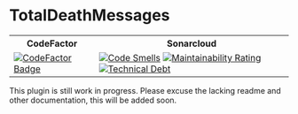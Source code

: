 # TotalDeathMessages

<table>
<tr>
<th>CodeFactor</th>
<th>Sonarcloud</th>
</tr>
<tr>
<td><a href="https://www.codefactor.io/repository/github/mindsolve/totaldeathmessages"><img src="https://www.codefactor.io/repository/github/mindsolve/totaldeathmessages/badge" alt="CodeFactor Badge"></a></td>
<td>
<a href="https://sonarcloud.io/dashboard?id=mindsolve_TotalDeathMessages"><img src="https://sonarcloud.io/api/project_badges/measure?project=mindsolve_TotalDeathMessages&metric=code_smells" alt="Code Smells"></a>
<a href="https://sonarcloud.io/dashboard?id=mindsolve_TotalDeathMessages"><img src="https://sonarcloud.io/api/project_badges/measure?project=mindsolve_TotalDeathMessages&metric=sqale_rating" alt="Maintainability Rating"></a>
<a href="https://sonarcloud.io/dashboard?id=mindsolve_TotalDeathMessages"><img src="https://sonarcloud.io/api/project_badges/measure?project=mindsolve_TotalDeathMessages&metric=sqale_index" alt="Technical Debt"></a>
</td>
</tr>
</table>

This plugin is still work in progress. Please excuse the lacking readme and other documentation, this will be added soon.